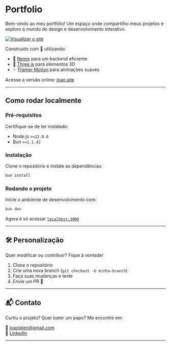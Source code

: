 # Portfolio

Bem-vindo ao meu portfólio! Um espaço onde compartilho meus projetos e exploro o mundo do design e desenvolvimento interativo.

[![Visualizar o site](https://i.imgur.com/BqUEwOw.png)](https://portifolio-ivory-phi.vercel.app/)

Construído com 💜 utilizando:
- 🚀 [Remix](https://remix.run/) para um backend eficiente
- 🎨 [Three.js](https://threejs.org/) para elementos 3D
- ✨ [Framer Motion](https://www.framer.com/motion/) para animações suaves

Acesse a versão online: [joao.site](https://portifolio-ivory-phi.vercel.app/)

---

## Como rodar localmente

### **Pré-requisitos**
Certifique-se de ter instalado:
- Node.js `>=22.0.0`
- Bun `>=1.1.42`

### **Instalação**
Clone o repositório e instale as dependências:

```bash
bun install
```

### **Rodando o projeto**
Inicie o ambiente de desenvolvimento com:

```bash
bun dev
```

Agora é só acessar [`localhost:3000`](http://localhost:3000) 

---

## 🛠️ Personalização
Quer modificar ou contribuir? Fique à vontade!
1. Clone o repositório
2. Crie uma nova branch (`git checkout -b minha-branch`)
3. Faça suas mudanças e teste
4. Envie um PR 🚀

---

## 📬 Contato
Curtiu o projeto? Quer bater um papo? Me encontre em:

📧 [joaoielen@gmail.com](mailto:joaoielen@gmail.com)  
💼 [LinkedIn](https://www.linkedin.com/feed/)

---
